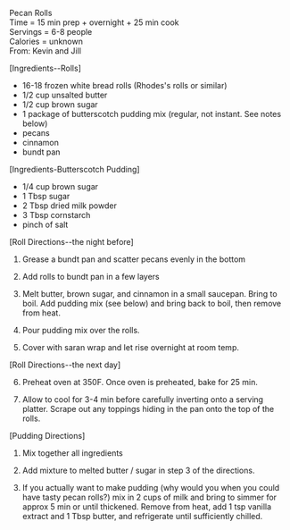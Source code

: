 Pecan Rolls\
Time = 15 min prep + overnight + 25 min cook\
Servings = 6-8 people\
Calories = unknown\
From: Kevin and Jill

[Ingredients--Rolls]

- 16-18 frozen white bread rolls (Rhodes's rolls or similar)
- 1/2 cup unsalted butter
- 1/2 cup brown sugar
- 1 package of butterscotch pudding mix (regular, not instant. See notes below)
- pecans
- cinnamon
- bundt pan


[Ingredients-Butterscotch Pudding]

- 1/4 cup brown sugar
- 1 Tbsp sugar
- 2 Tbsp dried milk powder
- 3 Tbsp cornstarch
- pinch of salt 


[Roll Directions--the night before]

1. Grease a bundt pan and scatter pecans evenly in the bottom

2. Add rolls to bundt pan in a few layers

3. Melt butter, brown sugar, and cinnamon in a small saucepan. Bring to boil. Add pudding mix (see below) and bring back to boil, then remove from heat. 

4. Pour pudding mix over the rolls. 

5. Cover with saran wrap and let rise overnight at room temp. 


[Roll Directions--the next day]

6. Preheat oven at 350F. Once oven is preheated, bake for 25 min. 

7. Allow to cool for 3-4 min before carefully inverting onto a serving platter. Scrape out any toppings hiding in the pan onto the top of the rolls. 


[Pudding Directions]

1. Mix together all ingredients

2. Add mixture to melted butter / sugar in step 3 of the directions. 

3. If you actually want to make pudding (why would you when you could have tasty pecan rolls?) mix in 2 cups of milk and bring to simmer for approx 5 min or until thickened. Remove from heat, add 1 tsp vanilla extract and 1 Tbsp butter, and refrigerate until sufficiently chilled. 